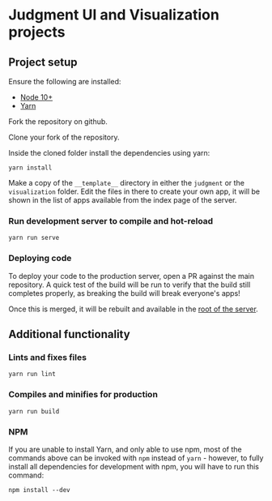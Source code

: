 # Judgment UI and Visualization projects

## Project setup

Ensure the following are installed:

* [Node 10+](https://nodejs.org/en/download/)
* [Yarn](https://yarnpkg.com/lang/en/docs/install)

Fork the repository on github.

Clone your fork of the repository.

Inside the cloned folder install the dependencies using yarn:
```
yarn install
```

Make a copy of the `__template__` directory in either the `judgment` or the `visualization` folder. Edit the files in there to create your own app, it will be shown in the list of apps available from the index page of the server.


### Run development server to compile and hot-reload
```
yarn run serve
```

### Deploying code
To deploy your code to the production server, open a PR against the main repository. A quick test of the build will be run to verify that the build still completes properly, as breaking the build will break everyone's apps!

Once this is merged, it will be rebuilt and available in the [root of the server](https://hackathon.learningequality.org).

## Additional functionality

### Lints and fixes files
```
yarn run lint
```

### Compiles and minifies for production
```
yarn run build
```

### NPM

If you are unable to install Yarn, and only able to use npm, most of the commands above can be invoked with `npm` instead of `yarn` - however, to fully install all dependencies for development with npm, you will have to run this command:
```
npm install --dev
```

